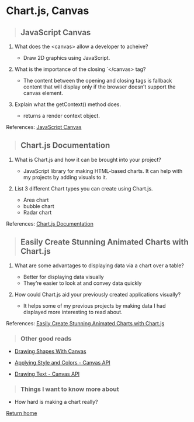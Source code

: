 # Chart.js, Canvas

> ## JavaScript Canvas

1. What does the \<canvas> allow a developer to acheive?
   * Draw 2D graphics using JavaScript.

2. What is the importance of the closing `\</canvas> tag?
   * The content between the opening and closing tags is fallback content that will display only if the browser doesn’t support the canvas element.

3. Explain what the getContext() method does.
   * returns a render context object.

References:
[JavaScript Canvas](https://www.javascripttutorial.net/web-apis/javascript-canvas/)


> ## Chart.js Documentation

1. What is Chart.js and how it can be brought into your project?
   * JavaScript library for making HTML-based charts. It can help with my projects by adding visuals to it.

2. List 3 different Chart types you can create using Chart.js.
   * Area chart
   * bubble chart
   * Radar chart

References:
[Chart.js Documentation](http://www.chartjs.org/docs/)

> ## Easily Create Stunning Animated Charts with Chart.js

1. What are some advantages to displaying data via a chart over a table?
   * Better for displaying data visually
   * They’re easier to look at and convey data quickly


2. How could Chart.js aid your previously created applications visually?
   * It helps some of my previous projects by making data I had displayed more interesting to read about.

References:
[Easily Create Stunning Animated Charts with Chart.js](https://www.webdesignerdepot.com/2013/11/easily-create-stunning-animated-charts-with-chart-js/)

> ### Other good reads
* [Drawing Shapes With Canvas](https://developer.mozilla.org/en-US/docs/Web/API/Canvas_API/Tutorial/Drawing_shapes)

* [Applying Style and Colors - Canvas API](https://developer.mozilla.org/en-US/docs/Web/API/Canvas_API/Tutorial/Applying_styles_and_colors)

* [Drawing Text - Canvas API](https://developer.mozilla.org/en-US/docs/Web/API/Canvas_API/Tutorial/Drawing_text)

> ### Things I want to know more about

* How hard is making a chart really?



[Return home](../README.md)
